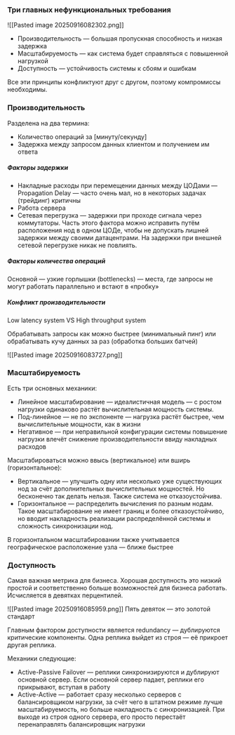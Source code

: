 ### Три главных нефункциональных требования
![[Pasted image 20250916082302.png]]
- Производительность — большая пропускная способность и низкая задержка
- Масштабируемость — как система будет справляться с повышенной нагрузкой
- Доступность — устойчивость системы к сбоям и ошибкам

Все эти принципы конфликтуют друг с другом, поэтому компромиссы необходимы.
### Производительность

Разделена на два термина:
- Количество операций за \[минуту/секунду]
- Задержка между запросом данных клиентом и получением им ответа
##### Факторы задержки
- Накладные расходы при перемещении данных между ЦОДами — Propagation Delay — часто очень мал, но в некоторых задачах (трейдинг) критичны
- Работа сервера
- Сетевая перегрузка — задержки при проходе сигнала через коммутаторы. Часть этого фактора можно исправить путём расположения нод в одном ЦОДе, чтобы не допускать лишней задержки между своими датацентрами. На задержки при внешней сетевой перегрузке никак не повлиять.
##### Факторы количества операций
Основной — узкие горлышки (bottlenecks) — места, где запросы не могут работать параллельно и встают в «пробку»
##### Конфликт производительности

Low latency system VS High throughput system

Обрабатывать запросы как можно быстрее (минимальный пинг) или обрабатывать кучу данных за раз (обработка больших батчей) 

![[Pasted image 20250916083727.png]]
### Масштабируемость

Есть три основных механики:
- Линейное масштабирование — идеалистичная модель — с ростом нагрузки одинаково растёт вычислительная мощность системы.
- Под-линейное — не по экспоненте — нагрузка растёт быстрее, чем вычислительные мощности, как в жизни
- Негативное — при неправильной конфигурации системы повышение нагрузки влечёт снижение производительности ввиду накладных расходов

Масштабироваться можно ввысь (вертикальное) или вширь (горизонтальное):
- Вертикальное — улучшить одну или несколько уже существующих нод за счёт дополнительных вычислительных мощностей. Но бесконечно так делать нельзя. Также система не отказоустойчива. 
- Горизонтальное — распределить вычисления по разным нодам. Такое масштабирование не имеет границ и более отказоустойчиво, но вводит накладность реализации распределённой системы и сложность синхронизации нод.

В горизонтальном масштабировании также учитывается географическое расположение узла — ближе быстрее 
### Доступность

Самая важная метрика для бизнеса. Хорошая доступность это низкий простой и соответственно больше возможностей для бизнеса работать. Исчисляется в девятках перцентилей.

![[Pasted image 20250916085959.png]]
Пять девяток — это золотой стандарт

Главным фактором доступности является redundancy — дублируются критические компоненты. Одна реплика выйдет из строя — её прикроет другая реплика.

Механики следующие:
- Active-Passive Failover —  реплики синхронизируются и дублируют основной сервер. Если основной сервер падает, реплики его прикрывают, вступая в работу
- Active-Active — работает сразу несколько серверов с балансировщиком нагрузки, за счёт чего в штатном режиме лучше масштабируемость, но больше накладность с синхронизацией. При выходе из строя одного сервера, его просто перестаёт перенаправлять балансировщик нагрузки